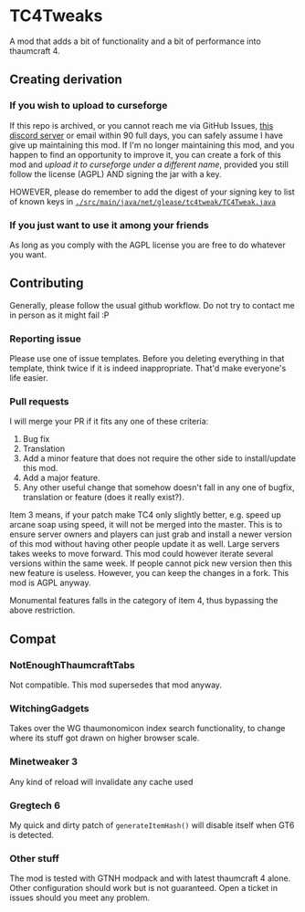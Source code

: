 # TC4Tweaks

A mod that adds a bit of functionality and a bit of performance into thaumcraft 4.

## Creating derivation

### If you wish to upload to curseforge

If this repo is archived, or you cannot reach me via GitHub Issues, [this discord server](https://discord.gg/EdVX8Srm2c)
or email within 90 full days, you can safely assume I have give up maintaining this mod. 
If I'm no longer maintaining this mod, and you happen to find an opportunity to improve it, you can create a fork of this
mod and *upload it to curseforge under a different name*,
provided you still follow the license (AGPL) AND signing the jar with a key.

HOWEVER, please do remember to add the digest of your signing key to list of known keys
in [`./src/main/java/net/glease/tc4tweak/TC4Tweak.java`](src/main/java/net/glease/tc4tweak/TC4Tweak.java)

### If you just want to use it among your friends

As long as you comply with the AGPL license you are free to do whatever you want.

## Contributing

Generally, please follow the usual github workflow. Do not try to contact me in person as it might fail :P

### Reporting issue

Please use one of issue templates. Before you deleting everything in that template, think twice if it is indeed
inappropriate. That'd make everyone's life easier.

### Pull requests

I will merge your PR if it fits any one of these criteria:

1. Bug fix
2. Translation
3. Add a minor feature that does not require the other side to install/update this mod.
4. Add a major feature.
5. Any other useful change that somehow doesn't fall in any one of bugfix, translation or feature (does it really
   exist?).

Item 3 means, if your patch make TC4 only slightly better, e.g. speed up arcane soap using speed, it will not be merged
into the master. This is to ensure server owners and players can just grab and install a newer version of this mod
without having other people update it as well. Large servers takes weeks to move forward. This mod could however iterate
several versions within the same week. If people cannot pick new version then this new feature is useless. However, you
can keep the changes in a fork. This mod is AGPL anyway.

Monumental features falls in the category of item 4, thus bypassing the above restriction.

## Compat

### NotEnoughThaumcraftTabs

Not compatible. This mod supersedes that mod anyway.

### WitchingGadgets

Takes over the WG thaumonomicon index search functionality, to change where its stuff got drawn on higher browser scale.

### Minetweaker 3

Any kind of reload will invalidate any cache used

### Gregtech 6

My quick and dirty patch of `generateItemHash()` will disable itself when GT6 is detected.

### Other stuff

The mod is tested with GTNH modpack and with latest thaumcraft 4 alone.
Other configuration should work but is not guaranteed.
Open a ticket in issues should you meet any problem.


